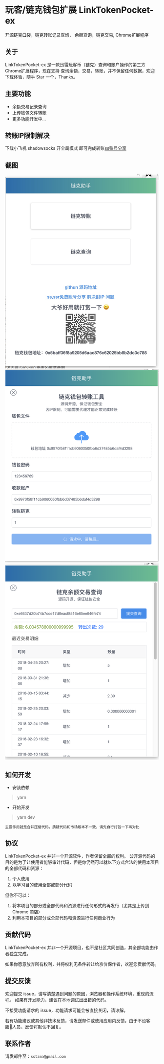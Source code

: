 # 玩客/链克钱包扩展 LinkTokenPocket-ex
开源链克口袋，链克转账记录查询， 余额查询，链克交易, Chrome扩展程序


## 关于 

LinkTokenPocket-ex 是一款迅雷玩客币（链克）查询和账户操作的第三方 Chrome扩展程序，现在支持 查询余额，交易，转账，并不保留任何数据，欢迎下载体验，随手 Star 一个，Thanks。

## 主要功能

* 余额交易记录查询
* 上传钱包文件转账
* 更多功能开发中...

## 转账IP限制解决
下载小飞机 shadowsocks 开全局模式 即可完成转账[ss账号分享](https://github.com/ssstk/freess)

## 截图

![](./screenshot/1.png)       ![](./screenshot/2.png)      ![](./screenshot/3.png) 

## 如何开发

* 安装依赖
> yarn 

* 开始开发
> yarn dev

`主要作用就是合并压缩代码，质疑代码和市场版本不一致，请先自行打包一下再对比`


## 协议

LinkTokenPocket-ex 并非一个开源软件，作者保留全部的权利。
公开源代码的目的是为了让使用者能够审计代码，但是你仍然可以就以下方式合法的使用本项目的全部代码和资源：

1. 个人使用
2. 以学习目的使用全部或部分代码

但你不可以：

1. 将本项目的部分或全部代码和资源进行任何形式的再发行（尤其是上传到 Chrome 商店）
2. 利用本项目的部分或全部代码和资源进行任何商业行为

## 贡献代码

LinkTokenPocket-ex  并非一个开源项目，也不是社区共同创造，其全部功能由作者独立完成。

如果你愿意放弃所有权利，并将权利无条件转让给京价保作者，欢迎您贡献代码。

## 提交反馈

欢迎提交 issue，请写清楚遇到问题的原因，浏览器和操作系统环境，重现的流程。
如果有开发能力，建议在本地调试出出错的代码。

不接受功能请求的 issue，功能请求可能会被直接关闭，请谅解。

若有功能建议或其他非技术反馈，请发送邮件或使用应用内反馈，由于不设客服人员，反馈将默认不回复。

## 联系作者

请发邮件至：`sstzma@gmail.com`


